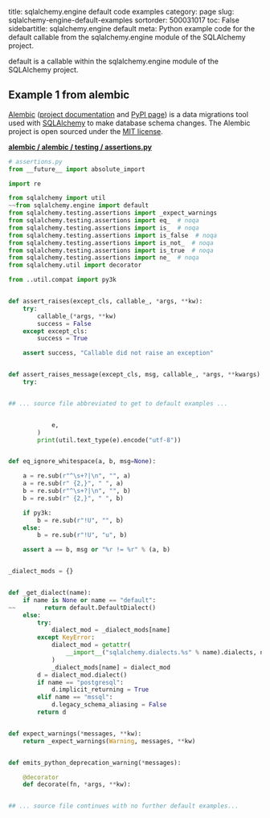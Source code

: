title: sqlalchemy.engine default code examples
category: page
slug: sqlalchemy-engine-default-examples
sortorder: 500031017
toc: False
sidebartitle: sqlalchemy.engine default
meta: Python example code for the default callable from the sqlalchemy.engine module of the SQLAlchemy project.


default is a callable within the sqlalchemy.engine module of the SQLAlchemy project.


## Example 1 from alembic
[Alembic](https://github.com/sqlalchemy/alembic)
([project documentation](https://alembic.sqlalchemy.org/) and
[PyPI page](https://pypi.org/project/alembic/))
is a data migrations tool used with [SQLAlchemy](/sqlalchemy.html) to make
database schema changes. The Alembic project is open sourced under the
[MIT license](https://github.com/sqlalchemy/alembic/blob/master/LICENSE).

[**alembic / alembic / testing / assertions.py**](https://github.com/sqlalchemy/alembic/blob/master/alembic/testing/assertions.py)

```python
# assertions.py
from __future__ import absolute_import

import re

from sqlalchemy import util
~~from sqlalchemy.engine import default
from sqlalchemy.testing.assertions import _expect_warnings
from sqlalchemy.testing.assertions import eq_  # noqa
from sqlalchemy.testing.assertions import is_  # noqa
from sqlalchemy.testing.assertions import is_false  # noqa
from sqlalchemy.testing.assertions import is_not_  # noqa
from sqlalchemy.testing.assertions import is_true  # noqa
from sqlalchemy.testing.assertions import ne_  # noqa
from sqlalchemy.util import decorator

from ..util.compat import py3k


def assert_raises(except_cls, callable_, *args, **kw):
    try:
        callable_(*args, **kw)
        success = False
    except except_cls:
        success = True

    assert success, "Callable did not raise an exception"


def assert_raises_message(except_cls, msg, callable_, *args, **kwargs):
    try:


## ... source file abbreviated to get to default examples ...


            e,
        )
        print(util.text_type(e).encode("utf-8"))


def eq_ignore_whitespace(a, b, msg=None):

    a = re.sub(r"^\s+?|\n", "", a)
    a = re.sub(r" {2,}", " ", a)
    b = re.sub(r"^\s+?|\n", "", b)
    b = re.sub(r" {2,}", " ", b)

    if py3k:
        b = re.sub(r"!U", "", b)
    else:
        b = re.sub(r"!U", "u", b)

    assert a == b, msg or "%r != %r" % (a, b)


_dialect_mods = {}


def _get_dialect(name):
    if name is None or name == "default":
~~        return default.DefaultDialect()
    else:
        try:
            dialect_mod = _dialect_mods[name]
        except KeyError:
            dialect_mod = getattr(
                __import__("sqlalchemy.dialects.%s" % name).dialects, name
            )
            _dialect_mods[name] = dialect_mod
        d = dialect_mod.dialect()
        if name == "postgresql":
            d.implicit_returning = True
        elif name == "mssql":
            d.legacy_schema_aliasing = False
        return d


def expect_warnings(*messages, **kw):
    return _expect_warnings(Warning, messages, **kw)


def emits_python_deprecation_warning(*messages):

    @decorator
    def decorate(fn, *args, **kw):


## ... source file continues with no further default examples...

```

